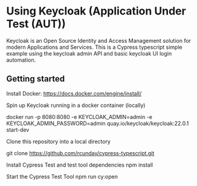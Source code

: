 # Using Keycloak (Application Under Test (AUT))

Keycloak is an Open Source Identity and Access Management solution for modern Applications and Services.
This is a Cypress typescript simple example using the keycloak admin API and basic keycloak UI login automation.

## Getting started

Install Docker: https://docs.docker.com/engine/install/

Spin up Keycloak running in a docker container (locally)

docker run -p 8080:8080 -e KEYCLOAK_ADMIN=admin -e KEYCLOAK_ADMIN_PASSWORD=admin quay.io/keycloak/keycloak:22.0.1 start-dev

Clone this repository into a local directory

git clone https://github.com/rcunday/cypress-typescript.git

Install Cypress Test and test tool dependencies
npm install

Start the Cypress Test Tool
npm run cy:open
